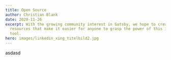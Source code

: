 ```yaml
---
title: Open Source
author: Christian Blank
date: 2020-11-26
excerpt: With the growing community interest in Gatsby, we hope to create more
  resources that make it easier for anyone to grasp the power of this incredible
  tool.
hero: images/linkedin_xing_titelbild2.jpg
---
```

asdasd